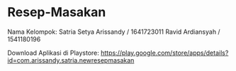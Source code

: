 # Resep-Masakan
Nama Kelompok:
Satria Setya Arissandy / 1641723011
Ravid Ardiansyah / 1541180196

Download Aplikasi di Playstore:
https://play.google.com/store/apps/details?id=com.arissandy.satria.newresepmasakan
